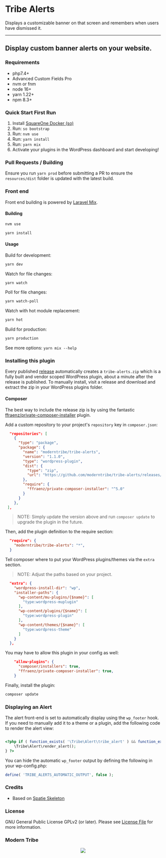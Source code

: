 # Tribe Alerts

Displays a customizable banner on that screen and remembers when users have dismissed it.

---
Display custom banner alerts on your website.
---

### Requirements
- php7.4+
- Advanced Custom Fields Pro
- nvm or fnm
- node 16+
- yarn 1.22+
- npm 8.3+

### Quick Start First Run

1. Install [SquareOne Docker (so)](https://github.com/moderntribe/square1-global-docker#squareone-docker)
2. Run: `so bootstrap`
3. Run: `nvm use`
4. Run: `yarn install`
5. Run: `yarn mix`
6. Activate your plugins in the WordPress dashboard and start developing!

### Pull Requests / Building

Ensure you run `yarn prod` before submitting a PR to ensure the `resources/dist` folder is updated with the latest build.

### Front end

Front end building is powered by [Laravel Mix](https://laravel-mix.com/).

#### Building
```bash
nvm use
```

```bash
yarn install
```

#### Usage

Build for development:

```bash
yarn dev
```

Watch for file changes:

```bash
yarn watch
```

Poll for file changes:

```bash
yarn watch-poll
```

Watch with hot module replacement:

```bash
yarn hot
```

Build for production:

```bash
yarn production
```

See more options: `yarn mix --help`

### Installing this plugin

Every published [release](https://github.com/moderntribe/tribe-alerts/releases) automatically creates a `tribe-alerts.zip` which is a fully built and vendor scoped WordPress plugin, about a minute after the release is published. To manually install, visit a release and download and extract the zip in your WordPress plugins folder.

#### Composer

The best way to include the release zip is by using the fantastic [ffraenz/private-composer-installer](https://github.com/ffraenz/private-composer-installer) plugin. 

Add a custom repository to your project's `repository` key in `composer.json`:

```json
  "repositories": [
    {
      "type": "package",
      "package": {
        "name": "moderntribe/tribe-alerts",
        "version": "1.1.0",
        "type": "wordpress-plugin",
        "dist": {
          "type": "zip",
          "url": "https://github.com/moderntribe/tribe-alerts/releases/download/{%VERSION}/tribe-alerts.zip"
        },
        "require": {
          "ffraenz/private-composer-installer": "^5.0"
        }
      }
    },
 ],
```

> NOTE: Simply update the version above and run `composer update` to upgrade the plugin in the future.

Then, add the plugin definition to the require section:

```json
  "require": {
    "moderntribe/tribe-alerts": "*",
  }
```

Tell composer where to put your WordPress plugins/themes via the `extra` section.

> NOTE: Adjust the paths based on your project.

```json
  "extra": {
    "wordpress-install-dir": "wp",
    "installer-paths": {
      "wp-content/mu-plugins/{$name}": [
        "type:wordpress-muplugin"
      ],
      "wp-content/plugins/{$name}": [
        "type:wordpress-plugin"
      ],
      "wp-content/themes/{$name}": [
        "type:wordpress-theme"
      ]
    }
  },
```  

You may have to allow this plugin in your config as well:

```json
    "allow-plugins": {
      "composer/installers": true,
      "ffraenz/private-composer-installer": true,
    }
```

Finally, install the plugin:

```bash
composer update
```

### Displaying an Alert

The alert front-end is set to automatically display using the `wp_footer` hook. If you need to manually add it to a theme or a plugin, add the following code to render the alert view:

```php

<?php if ( function_exists( '\Tribe\Alert\tribe_alert' ) && function_exists( '\Tribe\Alert\render_alert' ) ) {
    \Tribe\Alert\render_alert();
} ?>

```

You can hide the automatic `wp_footer` output by defining the following in your wp-config.php:

```php
define( 'TRIBE_ALERTS_AUTOMATIC_OUTPUT', false );
```

### Credits

- Based on [Spatie Skeleton](https://github.com/spatie/package-skeleton-php)

### License

GNU General Public License GPLv2 (or later). Please see [License File](LICENSE.md) for more information.

### Modern Tribe

<p align="center">
<a href="https://tri.be/contact/"><img src="https://moderntribe-common.s3.us-west-2.amazonaws.com/marketing/ModernTribe-Banner.png"></a>
</p>
